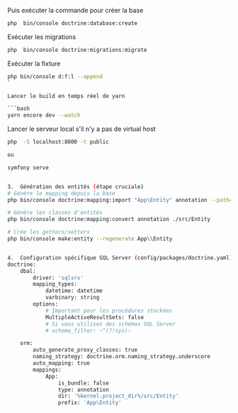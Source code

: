 Puis exécuter la commande pour créer la base

```bash
php  bin/console doctrine:database:create
```

Exécuter les migrations

```bash
php  bin/console doctrine:migrations:migrate
```

Exécuter la fixture

```bash
php bin/console d:f:l --append
`

Lancer le build en temps réel de yarn

```bash
yarn encore dev --watch
```

Lancer le serveur local s'il n'y a pas de virtual host

```bash
php  -S localhost:8000 -t public

ou

symfony serve 


3.	Génération des entités (étape cruciale)
# Génère le mapping depuis la base
php bin/console doctrine:mapping:import "App\Entity" annotation --path=src/Entity --force

# Génère les classes d'entités
php bin/console doctrine:mapping:convert annotation ./src/Entity

# Crée les getters/setters
php bin/console make:entity --regenerate App\\Entity


4.	Configuration spécifique SQL Server (config/packages/doctrine.yaml)
doctrine:
    dbal:
        driver: 'sqlsrv'
        mapping_types:
            datetime: datetime
            varbinary: string
        options:
            # Important pour les procédures stockées
            MultipleActiveResultSets: false
            # Si vous utilisez des schémas SQL Server
            # schema_filter: ~^(?!sys)~ 

    orm:
        auto_generate_proxy_classes: true
        naming_strategy: doctrine.orm.naming_strategy.underscore
        auto_mapping: true
        mappings:
            App:
                is_bundle: false
                type: annotation
                dir: '%kernel.project_dir%/src/Entity'
                prefix: 'App\Entity'
